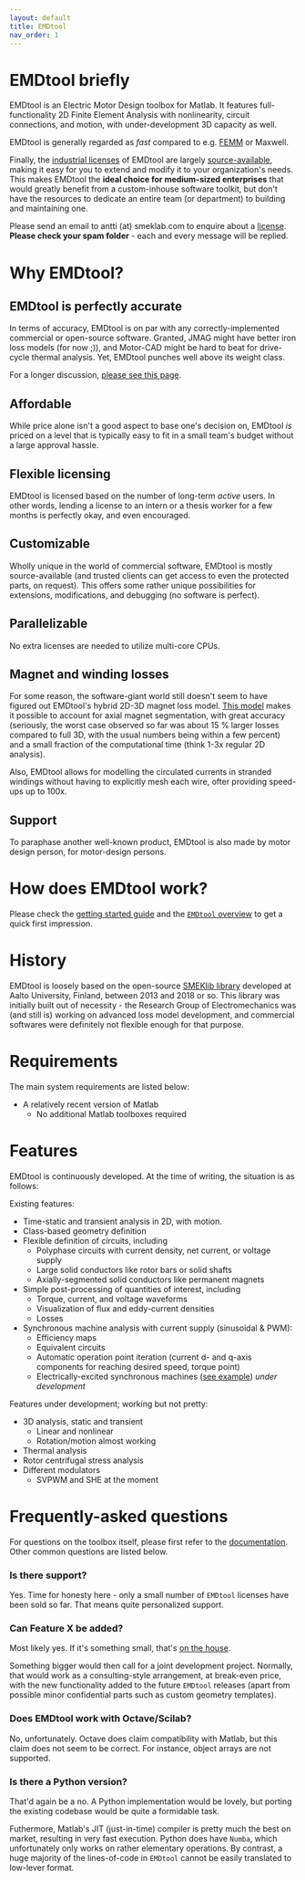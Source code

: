 ```yaml
---
layout: default
title: EMDtool
nav_order: 1
---
```


# EMDtool briefly

EMDtool is an Electric Motor Design toolbox for Matlab. It features full-functionality 2D Finite Element Analysis with nonlinearity, circuit connections, and motion, with under-development 3D capacity as well.

EMDtool is generally regarded as _fast_ compared to e.g. [FEMM](https://www.femm.info/wiki/HomePage) or Maxwell.

Finally, the [industrial licenses](pricing.html) of EMDtool are largely [source-available](https://en.wikipedia.org/wiki/Source-available_software), making it easy for you to extend and modify it to your organization's needs. This 
makes EMDtool the **ideal choice for medium-sized enterprises** that would greatly benefit from a custom-inhouse software toolkit, but don't have the resources to dedicate an entire team (or department) to building and 
maintaining one.

Please send an email to antti (at) smeklab.com to enquire about a [license](pricing.html). **Please check your spam folder** - each and every message will be replied.

# Why EMDtool?

## EMDtool is perfectly accurate

In terms of accuracy, EMDtool is on par with any correctly-implemented commercial or open-source software. Granted, JMAG might have better iron
loss models (for now ;)), and Motor-CAD might be hard to beat for drive-cycle thermal analysis. Yet, EMDtool punches well above its weight class.

For a longer discussion, [please see this page](documentation/emdtool_accurate.html).

## Affordable

While price alone isn't a good aspect to base one's decision on, EMDtool _is_ priced on a level that is typically easy to fit in a small team's
budget without a large approval hassle.

## Flexible licensing

EMDtool is licensed based on the number of long-term _active_ users. In other words, lending a license to an intern or a thesis worker for a few months
is perfectly okay, and even encouraged.

## Customizable

Wholly unique in the world of commercial software, EMDtool is mostly source-available (and trusted clients can get access to even the protected parts,
on request). This offers some rather unique possibilities for extensions, modifications, and debugging (no software is perfect).

## Parallelizable

No extra licenses are needed to utilize multi-core CPUs.

## Magnet and winding losses

For some reason, the software-giant world still doesn't seem to have figured out EMDtool's hybrid 2D-3D magnet loss model. 
[This model](api/ExtrudedBlockCircuit.html) makes it possible to account for axial magnet segmentation, with great accuracy 
(seriously, the worst case observed so far was about 15 % larger losses compared to full 3D, with the usual numbers being within a few percent) and
a small fraction of the computational time (think 1-3x regular 2D analysis).

Also, EMDtool allows for modelling the circulated currents in stranded windings without having to explicitly mesh each wire, ofter providing speed-ups
up to 100x.

## Support

To paraphase another well-known product, EMDtool is also made by motor design person, for motor-design persons.


# How does EMDtool work?

Please check the [getting started guide](documentation/getting_started.html) and the [`EMDtool` overview](documentation/emdtool_briefly.html) to get a quick first impression.


# History

EMDtool is loosely based on the open-source [SMEKlib library](https://github.com/AnttiLehikoinen/SMEKlib) developed at Aalto University, Finland, between 2013 and 2018 or so. This library was initially built out of
necessity - the Research Group of Electromechanics was (and still is) working on advanced loss model development, and commercial softwares were definitely not flexible enough for that purpose.

# Requirements

The main system requirements are listed below:

* A relatively recent version of Matlab
    * No additional Matlab toolboxes required
	
# Features

EMDtool is continuously developed. At the time of writing, the situation is as follows:

Existing features:

* Time-static and transient analysis in 2D, with motion.
* Class-based geometry definition
* Flexible definition of circuits, including
    * Polyphase circuits with current density, net current, or voltage supply
    * Large solid conductors like rotor bars or solid shafts
    * Axially-segmented solid conductors like permanent magnets 
* Simple post-processing of quantities of interest, including
    * Torque, current, and voltage waveforms
    * Visualization of flux and eddy-current densities
    * Losses 
* Synchronous machine analysis with current supply (sinusoidal & PWM):
    * Efficiency maps
    * Equivalent circuits
    * Automatic operation point iteration (current d- and q-axis components for reaching desired speed, torque point) 
	* Electrically-excited synchronous machines ([see example](https://www.anttilehikoinen.fi/general/mahle-magnet-free-motor-first-impressions/)) _under development_

Features under development; working but not pretty:
* 3D analysis, static and transient
    * Linear and nonlinear
	* Rotation/motion almost working
* Thermal analysis
* Rotor centrifugal stress analysis
* Different modulators
	* SVPWM and SHE at the moment

# Frequently-asked questions

For questions on the toolbox itself, please first refer to the [documentation](documentation/documentation.html). Other common questions are listed below.

### Is there support?

Yes. Time for honesty here - only a small number of `EMDtool` licenses have been sold so far. That means quite personalized support.

### Can **Feature X** be added?

Most likely yes. If it's something small, that's [on the house](https://www.smeklab.com).

Something bigger would then call for a joint development project. Normally, that would work as a consulting-style arrangement, at break-even price, with the new functionality added to the future `EMDtool`
releases (apart from possible minor confidential parts such as custom geometry templates).

### Does EMDtool work with Octave/Scilab?

No, unfortunately. Octave does claim compatibility with Matlab, but this claim does not seem to be correct. For instance, object arrays are not supported.

### Is there a Python version?

That'd again be a no. A Python implementation would be lovely, but porting the existing codebase would be quite a formidable task. 

Futhermore, Matlab's JIT (just-in-time) compiler is pretty much the best on market, resulting in very fast execution. Python does have `Numba`, which unfortunately only works on rather elementary operations.
By contrast, a huge majority of the lines-of-code in `EMDtool` cannot be easily translated to low-lever format.
